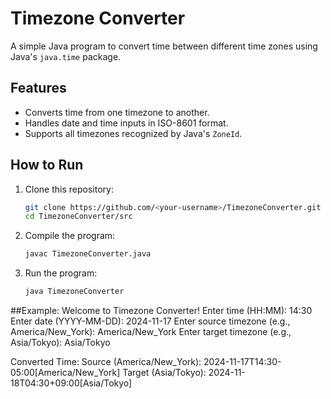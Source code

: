 # Timezone Converter

A simple Java program to convert time between different time zones using Java's `java.time` package.

## Features
- Converts time from one timezone to another.
- Handles date and time inputs in ISO-8601 format.
- Supports all timezones recognized by Java's `ZoneId`.

## How to Run
1. Clone this repository:
   ```bash
   git clone https://github.com/<your-username>/TimezoneConverter.git
   cd TimezoneConverter/src
2. Compile the program:
   ```bash
   javac TimezoneConverter.java
3. Run the program:
   ```bash
   java TimezoneConverter
##Example:
Welcome to Timezone Converter!
Enter time (HH:MM): 14:30
Enter date (YYYY-MM-DD): 2024-11-17
Enter source timezone (e.g., America/New_York): America/New_York
Enter target timezone (e.g., Asia/Tokyo): Asia/Tokyo

Converted Time:
Source (America/New_York): 2024-11-17T14:30-05:00[America/New_York]
Target (Asia/Tokyo): 2024-11-18T04:30+09:00[Asia/Tokyo]

